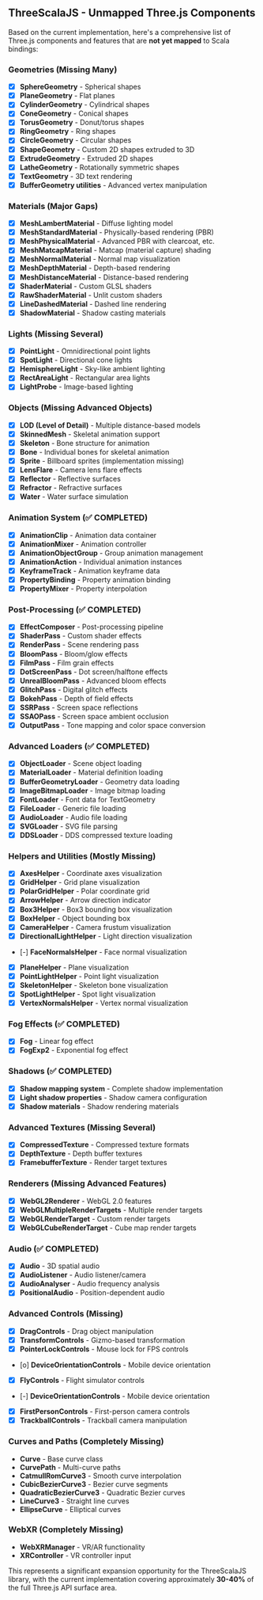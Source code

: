 ## ThreeScalaJS - Unmapped Three.js Components

Based on the current implementation, here's a comprehensive list of Three.js components and features that are **not yet mapped** to Scala bindings:

### **Geometries** (Missing Many)
- [x] **SphereGeometry** - Spherical shapes
- [x] **PlaneGeometry** - Flat planes
- [x] **CylinderGeometry** - Cylindrical shapes
- [x] **ConeGeometry** - Conical shapes
- [x] **TorusGeometry** - Donut/torus shapes
- [x] **RingGeometry** - Ring shapes
- [x] **CircleGeometry** - Circular shapes
- [x] **ShapeGeometry** - Custom 2D shapes extruded to 3D
- [x] **ExtrudeGeometry** - Extruded 2D shapes
- [x] **LatheGeometry** - Rotationally symmetric shapes
- [x] **TextGeometry** - 3D text rendering
- [x] **BufferGeometry utilities** - Advanced vertex manipulation

### **Materials** (Major Gaps)
- [x] **MeshLambertMaterial** - Diffuse lighting model
- [x] **MeshStandardMaterial** - Physically-based rendering (PBR)
- [x] **MeshPhysicalMaterial** - Advanced PBR with clearcoat, etc.
- [x] **MeshMatcapMaterial** - Matcap (material capture) shading
- [x] **MeshNormalMaterial** - Normal map visualization
- [x] **MeshDepthMaterial** - Depth-based rendering
- [x] **MeshDistanceMaterial** - Distance-based rendering
- [x] **ShaderMaterial** - Custom GLSL shaders
- [x] **RawShaderMaterial** - Unlit custom shaders
- [x] **LineDashedMaterial** - Dashed line rendering
- [x] **ShadowMaterial** - Shadow casting materials

### **Lights** (Missing Several)
- [x] **PointLight** - Omnidirectional point lights
- [x] **SpotLight** - Directional cone lights
- [x] **HemisphereLight** - Sky-like ambient lighting
- [x] **RectAreaLight** - Rectangular area lights
- [x] **LightProbe** - Image-based lighting

### **Objects** (Missing Advanced Objects)
- [x] **LOD (Level of Detail)** - Multiple distance-based models
- [x] **SkinnedMesh** - Skeletal animation support
- [x] **Skeleton** - Bone structure for animation
- [x] **Bone** - Individual bones for skeletal animation
- [x] **Sprite** - Billboard sprites (implementation missing)
- [x] **LensFlare** - Camera lens flare effects
- [x] **Reflector** - Reflective surfaces
- [x] **Refractor** - Refractive surfaces
- [x] **Water** - Water surface simulation

### **Animation System** (✅ **COMPLETED**)
- [x] **AnimationClip** - Animation data container
- [x] **AnimationMixer** - Animation controller
- [x] **AnimationObjectGroup** - Group animation management
- [x] **AnimationAction** - Individual animation instances
- [x] **KeyframeTrack** - Animation keyframe data
- [x] **PropertyBinding** - Property animation binding
- [x] **PropertyMixer** - Property interpolation

### **Post-Processing** (✅ **COMPLETED**)
- [x] **EffectComposer** - Post-processing pipeline
- [x] **ShaderPass** - Custom shader effects
- [x] **RenderPass** - Scene rendering pass
- [x] **BloomPass** - Bloom/glow effects
- [x] **FilmPass** - Film grain effects
- [x] **DotScreenPass** - Dot screen/halftone effects
- [x] **UnrealBloomPass** - Advanced bloom effects
- [x] **GlitchPass** - Digital glitch effects
- [x] **BokehPass** - Depth of field effects
- [x] **SSRPass** - Screen space reflections
- [x] **SSAOPass** - Screen space ambient occlusion
- [x] **OutputPass** - Tone mapping and color space conversion

### **Advanced Loaders** (✅ **COMPLETED**)
- [x] **ObjectLoader** - Scene object loading
- [x] **MaterialLoader** - Material definition loading
- [x] **BufferGeometryLoader** - Geometry data loading
- [x] **ImageBitmapLoader** - Image bitmap loading
- [x] **FontLoader** - Font data for TextGeometry
- [x] **FileLoader** - Generic file loading
- [x] **AudioLoader** - Audio file loading
- [x] **SVGLoader** - SVG file parsing
- [x] **DDSLoader** - DDS compressed texture loading

### **Helpers and Utilities** (Mostly Missing)
- [x] **AxesHelper** - Coordinate axes visualization
- [x] **GridHelper** - Grid plane visualization
- [x] **PolarGridHelper** - Polar coordinate grid
- [x] **ArrowHelper** - Arrow direction indicator
- [x] **Box3Helper** - Box3 bounding box visualization
- [x] **BoxHelper** - Object bounding box
- [x] **CameraHelper** - Camera frustum visualization
- [x] **DirectionalLightHelper** - Light direction visualization
- [-] **FaceNormalsHelper** - Face normal visualization
- [x] **PlaneHelper** - Plane visualization
- [x] **PointLightHelper** - Point light visualization
- [x] **SkeletonHelper** - Skeleton bone visualization
- [x] **SpotLightHelper** - Spot light visualization
- [x] **VertexNormalsHelper** - Vertex normal visualization

### **Fog Effects** (✅ **COMPLETED**)
- [x] **Fog** - Linear fog effect
- [x] **FogExp2** - Exponential fog effect

### **Shadows** (✅ **COMPLETED**)
- [x] **Shadow mapping system** - Complete shadow implementation
- [x] **Light shadow properties** - Shadow camera configuration
- [x] **Shadow materials** - Shadow rendering materials

### **Advanced Textures** (Missing Several)
- [x] **CompressedTexture** - Compressed texture formats
- [x] **DepthTexture** - Depth buffer textures
- [x] **FramebufferTexture** - Render target textures

### **Renderers** (Missing Advanced Features)
- [x] **WebGL2Renderer** - WebGL 2.0 features
- [x] **WebGLMultipleRenderTargets** - Multiple render targets
- [x] **WebGLRenderTarget** - Custom render targets
- [x] **WebGLCubeRenderTarget** - Cube map render targets

### **Audio** (✅ **COMPLETED**)
- [x] **Audio** - 3D spatial audio
- [x] **AudioListener** - Audio listener/camera
- [x] **AudioAnalyser** - Audio frequency analysis
- [x] **PositionalAudio** - Position-dependent audio

### **Advanced Controls** (Missing)
- [x] **DragControls** - Drag object manipulation
- [x] **TransformControls** - Gizmo-based transformation
- [x] **PointerLockControls** - Mouse lock for FPS controls
- [o] **DeviceOrientationControls** - Mobile device orientation
- [x] **FlyControls** - Flight simulator controls
- [-] **DeviceOrientationControls** - Mobile device orientation
- [x] **FirstPersonControls** - First-person camera controls
- [x] **TrackballControls** - Trackball camera manipulation

### **Curves and Paths** (Completely Missing)
- **Curve** - Base curve class
- **CurvePath** - Multi-curve paths
- **CatmullRomCurve3** - Smooth curve interpolation
- **CubicBezierCurve3** - Bezier curve segments
- **QuadraticBezierCurve3** - Quadratic Bezier curves
- **LineCurve3** - Straight line curves
- **EllipseCurve** - Elliptical curves

### **WebXR** (Completely Missing)
- **WebXRManager** - VR/AR functionality
- **XRController** - VR controller input

This represents a significant expansion opportunity for the ThreeScalaJS library, with the current implementation covering approximately **30-40%** of the full Three.js API surface area.